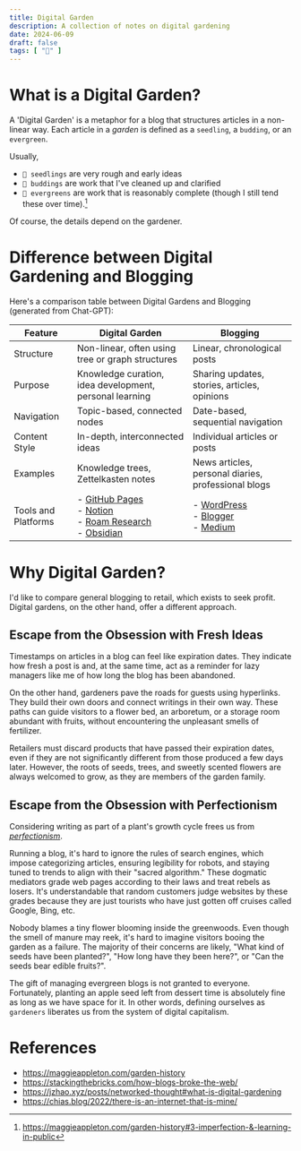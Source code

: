 ```yaml
---
title: Digital Garden
description: A collection of notes on digital gardening
date: 2024-06-09
draft: false
tags: [ "🌿" ]
---
```


# What is a Digital Garden?

A 'Digital Garden' is a metaphor for a blog that structures articles in a non-linear way. 
Each article in a _garden_ is defined as a `seedling`, a `budding`, or an `evergreen`.

Usually,

- `🌱 seedlings` are very rough and early ideas
- `🌿 buddings` are work that I've cleaned up and clarified
- `🌲 evergreens` are work that is reasonably complete (though I still tend these over time).[^garden-history]

Of course, the details depend on the gardener.

# Difference between Digital Gardening and Blogging

Here's a comparison table between Digital Gardens and Blogging (generated from Chat-GPT):

| Feature             | Digital Garden                                                                                                                                                                                             | Blogging                                                                                                                      |
|---------------------|------------------------------------------------------------------------------------------------------------------------------------------------------------------------------------------------------------|-------------------------------------------------------------------------------------------------------------------------------|
| Structure           | Non-linear, often using tree or graph structures                                                                                                                                                           | Linear, chronological posts                                                                                                   |
| Purpose             | Knowledge curation, idea development, personal learning                                                                                                                                                    | Sharing updates, stories, articles, opinions                                                                                  |
| Navigation          | Topic-based, connected nodes                                                                                                                                                                               | Date-based, sequential navigation                                                                                             |
| Content Style       | In-depth, interconnected ideas                                                                                                                                                                             | Individual articles or posts                                                                                                  |
| Examples            | Knowledge trees, Zettelkasten notes                                                                                                                                                                        | News articles, personal diaries, professional blogs                                                                           |
| Tools and Platforms | - [GitHub Pages](https://pages.github.com/)<br/>- [Notion](https://www.notion.so/ko-kr/help/guides/what-is-notion)<br/>- [Roam Research](https://roamresearch.com/)<br/>- [Obsidian](https://obsidian.md/) | - [WordPress](https://wordpress.com/)<br/>- [Blogger](https://www.blogger.com/about)<br/>- [Medium](https://medium.com/about) |

# Why Digital Garden?

I'd like to compare general blogging to retail, which exists to seek profit. Digital gardens, on the other hand, offer a different approach.

## Escape from the Obsession with Fresh Ideas

Timestamps on articles in a blog can feel like expiration dates. 
They indicate how fresh a post is and, 
at the same time, act as a reminder for lazy managers like me of how long the blog has been
abandoned.

On the other hand, gardeners pave the roads for guests using hyperlinks. 
They build their own doors and connect writings in their own way. These paths can guide visitors to a flower bed, an arboretum,
or a storage room abundant with fruits, without encountering the unpleasant smells of fertilizer.

Retailers must discard products that have passed their expiration dates, even if they are not
significantly different from those produced a few days later. However, the roots of seeds, trees,
and sweetly scented flowers are always welcomed to grow, as they are members of the garden family.

## Escape from the Obsession with Perfectionism

Considering writing as part of a plant's growth cycle frees us from [_perfectionism_](perfectionism.md).

Running a blog, it's hard to ignore the rules of search engines, which impose categorizing articles,
ensuring legibility for robots, and staying tuned to trends to align with their "sacred algorithm."
These dogmatic mediators grade web pages according to their laws and treat rebels as losers. It's
understandable that random customers judge websites by these grades because they are just tourists
who have just gotten off cruises called Google, Bing, etc.

Nobody blames a tiny flower blooming inside the greenwoods. Even though the smell of manure may
reek, it's hard to imagine visitors booing the garden as a failure. The majority of their concerns
are likely, "What kind of seeds have been planted?", "How long have they been here?", or "Can the
seeds bear edible fruits?".

The gift of managing evergreen blogs is not granted to everyone. 
Fortunately, planting an apple seed left from dessert time is absolutely fine as long as we have space for it.
In other words, defining ourselves as `gardeners` liberates us from the system of digital capitalism.


<!-- ## Expose the flow of ideas.
나라는 사람의 생각을 표현하기에 적격이다. 과거의 생각와 현재의 생각을 연결지어 표현하기에 적격이다. --> 

# References

- https://maggieappleton.com/garden-history
- https://stackingthebricks.com/how-blogs-broke-the-web/
- https://jzhao.xyz/posts/networked-thought#what-is-digital-gardening
- https://chias.blog/2022/there-is-an-internet-that-is-mine/
<!-- 
- https://www.swyx.io/learn-in-public
- https://www.mentalnodes.com/taking-raw-notes-is-useless
- https://github.com/KasperZutterman/Second-Brain
- https://maggieappleton.com/design-engineers
- https://github.com/swyxio/digital-garden-tos
- https://we-b.site/
 --> 

[^garden-history]: https://maggieappleton.com/garden-history#3-imperfection-&-learning-in-public

